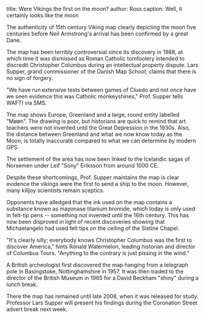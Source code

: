 title: Were Vikings the first on the moon?
author: Ross
caption: Well, it certainly looks like the moon

<p>
The authenticity of 15th century Viking map clearly depicting the moon five centuries before Neil Armstrong's arrival has been confirmed by a great Dane.
</p>
<!--BREAK-->
<p>
The map has been terribly controversial since its discovery
in 1988, at which time it was dismissed as Roman Catholic
tomfoolery intended to discredit Christopher Columbus during
an intellectual property dispute. Lars Supper, grand
commissioner of the Danish Map School, claims that there
is no sign of forgery.
</p>
<p>
"We have run extensive tests between games of Cluedo
and not once have we seen evidence this was Catholic
monkeyshines," Prof. Supper tells WAFTI via SMS.
</p>
<p>
The map shows Europe, Greenland and a large, round
entity labelled "Møøn". The drawing is poor, but
historians are quick to remind that art teachers
were not invented until the Great Depression in the
1930s. Also, the distance between Greenland
and what we now know today as the Moon,
 is totally inaccurate compared to what we can
determine by modern GPS.
</p>
<p>
The settlement of the area has now been linked to the
Icelandic sagas of Norsemen under Leif "Sony" Eriksson
from around 1000 CE.
</p>
<p>
Despite these shortcomings, Prof. Supper maintains the map
is clear evidence the vikings were the first to send
a ship to the moon. However, many killjoy scientists
remain sceptics.
</p>
<p>
Opponents have alledged that the ink used on the map
contains a substance known as mayonase titanium bromide,
which today is only used in felt-tip pens -- something
not invented until the 16th century. This has now
been disproved in light of recent discoveries
showing that Michaelangelo had used felt tips
on the ceiling of the Sistine Chapel.
</p>
<p>
"It's clearly silly; everybody knows Christopher Columbus
was the first to discover America," hints Ronald Watermelon,
leading historian and director of Columbus Tours. "Anything
to the contrary is just pissing in the wind."
</p>
<p>
A British archeologist first discovered the map hanging
from a telegraph pole in Basingstoke, Nottinghamshire in 1957.
It was then traded to the director of the British Museum
in 1965 for a David Beckham "shiny" during a lunch break.
</p>
<p>
There the map has remained until late 2008, when it was
released for study. Professor Lars Supper will present
his findings during the Coronation Street advert
break next week.
</p>
